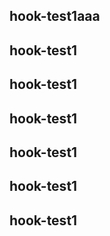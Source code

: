 ## hook-test1aaa
## hook-test1
## hook-test1
## hook-test1
## hook-test1
## hook-test1
## hook-test1

